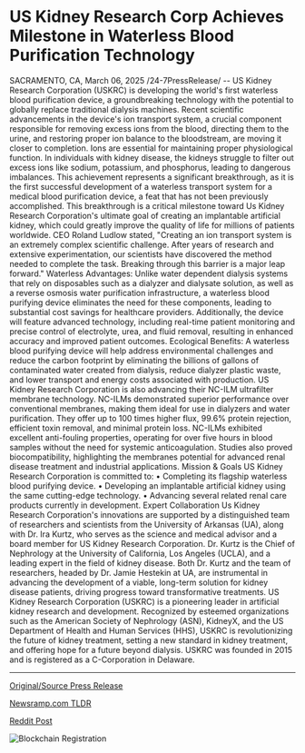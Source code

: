 # US Kidney Research Corp Achieves Milestone in Waterless Blood Purification Technology

SACRAMENTO, CA, March 06, 2025 /24-7PressRelease/ -- US Kidney Research Corporation (USKRC) is developing the world's first waterless blood purification device, a groundbreaking technology with the potential to globally replace traditional dialysis machines. Recent scientific advancements in the device's ion transport system, a crucial component responsible for removing excess ions from the blood, directing them to the urine, and restoring proper ion balance to the bloodstream, are moving it closer to completion. Ions are essential for maintaining proper physiological function. In individuals with kidney disease, the kidneys struggle to filter out excess ions like sodium, potassium, and phosphorus, leading to dangerous imbalances.  This achievement represents a significant breakthrough, as it is the first successful development of a waterless transport system for a medical blood purification device, a feat that has not been previously accomplished. This breakthrough is a critical milestone toward Us Kidney Research Corporation's ultimate goal of creating an implantable artificial kidney, which could greatly improve the quality of life for millions of patients worldwide.   CEO Roland Ludlow stated, "Creating an ion transport system is an extremely complex scientific challenge. After years of research and extensive experimentation, our scientists have discovered the method needed to complete the task. Breaking through this barrier is a major leap forward."   Waterless Advantages: Unlike water dependent dialysis systems that rely on disposables such as a dialyzer and dialysate solution, as well as a reverse osmosis water purification infrastructure, a waterless blood purifying device eliminates the need for these components, leading to substantial cost savings for healthcare providers. Additionally, the device will feature advanced technology, including real-time patient monitoring and precise control of electrolyte, urea, and fluid removal, resulting in enhanced accuracy and improved patient outcomes.  Ecological Benefits: A waterless blood purifying device will help address environmental challenges and reduce the carbon footprint by eliminating the billions of gallons of contaminated water created from dialysis, reduce dialyzer plastic waste, and lower transport and energy costs associated with production.  US Kidney Research Corporation is also advancing their NC-ILM ultrafilter membrane technology. NC-ILMs demonstrated superior performance over conventional membranes, making them ideal for use in dialyzers and water purification. They offer up to 100 times higher flux, 99.6% protein rejection, efficient toxin removal, and minimal protein loss. NC-ILMs exhibited excellent anti-fouling properties, operating for over five hours in blood samples without the need for systemic anticoagulation. Studies also proved biocompatibility, highlighting the membranes potential for advanced renal disease treatment and industrial applications.  Mission & Goals  US Kidney Research Corporation is committed to:  •	Completing its flagship waterless blood purifying device. •	Developing an implantable artificial kidney using the same cutting-edge technology. •	Advancing several related renal care products currently in development.  Expert Collaboration  Us Kidney Research Corporation's innovations are supported by a distinguished team of researchers and scientists from the University of Arkansas (UA), along with Dr. Ira Kurtz, who serves as the science and medical advisor and a board member for US Kidney Research Corporation. Dr. Kurtz is the Chief of Nephrology at the University of California, Los Angeles (UCLA), and a leading expert in the field of kidney disease.   Both Dr. Kurtz and the team of researchers, headed by Dr. Jamie Hestekin at UA, are instrumental in advancing the development of a viable, long-term solution for kidney disease patients, driving progress toward transformative treatments.  US Kidney Research Corporation (USKRC) is a pioneering leader in artificial kidney research and development. Recognized by esteemed organizations such as the American Society of Nephrology (ASN), KidneyX, and the US Department of Health and Human Services (HHS), USKRC is revolutionizing the future of kidney treatment, setting a new standard in kidney treatment, and offering hope for a future beyond dialysis. USKRC was founded in 2015 and is registered as a C-Corporation in Delaware. 

---

[Original/Source Press Release](https://www.24-7pressrelease.com/press-release/520339/us-kidney-research-corp-achieves-milestone-in-waterless-blood-purification-technology)
                    

[Newsramp.com TLDR](https://newsramp.com/curated-news/us-kidney-research-corporation-innovates-waterless-blood-purification-device/27a1967ff9705221450ef8cf01241e04) 

 



[Reddit Post](https://www.reddit.com/r/HealthCareNewsInfo/comments/1j4qwlu/us_kidney_research_corporation_innovates/) 



![Blockchain Registration](https://cdn.newsramp.app/24-7PressRelease/qrcode/253/6/oval7Wrr.webp)